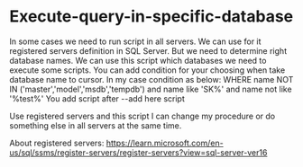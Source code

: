 # Execute-query-in-specific-database
In some cases we need to run script in all servers. We can use for it registered servers definition in SQL Server. But we need to determine right database names. We can use this script which databases we need to execute some scripts.
You can add condition for your choosing when take database name to cursor. In my case condition as below:
WHERE name NOT IN ('master','model','msdb','tempdb')  and name like 'SK%' and name not like '%test%'
You add script after --add here script

Use registered servers and this script I can change my procedure or do something else in all servers at the same time.

About registered servers:
https://learn.microsoft.com/en-us/sql/ssms/register-servers/register-servers?view=sql-server-ver16

